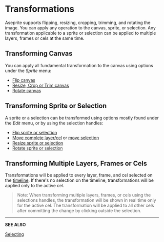 # Transformations

Aseprite supports flipping, resizing, cropping, trimming, and rotating the image. You can apply any operation to the canvas, sprite, or selection. Any transformation applicable to a sprite or selection can be applied to multiple layers, frames or cels at the same time.

## Transforming Canvas

You can apply all fundamental transformation to the canvas using options under the *Sprite* menu:

* [Flip canvas](flip-canvas.md)
* [Resize, Crop or Trim canvas](canvas.md)
* [Rotate canvas](rotate-canvas.md)

## Transforming Sprite or Selection

A sprite or a selection can be transformed using options mostly found under the *Edit* menu, or by using the selection handles:

* [Flip sprite or selection](flip.md)
* [Move complete layer/cel](move-tool.md) or [move selection](move-selection.md)
* [Resize sprite or selection](resize.md)
* [Rotate sprite or selection](rotate.md)

## Transforming Multiple Layers, Frames or Cels

Transformations will be applied to every layer, frame, and cel selected on the [timeline](timeline.md). If there's no selection on the timeline, transformations will be applied only to the active cel.

> Note: When transforming multiple layers, frames, or cels using the selections handles, the transformation will be shown in real time only for the active cel. The transformation will be applied to all other cels after committing the change by clicking outside the selection.

---

**SEE ALSO**

[Selecting](selecting.md)
